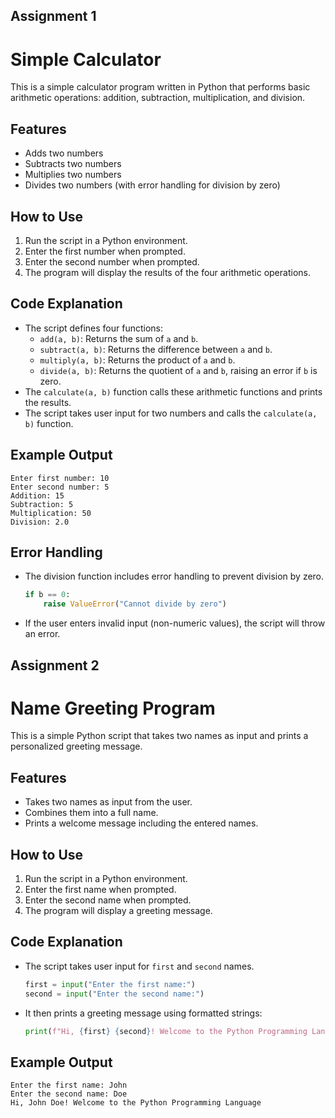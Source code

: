 ## Assignment 1

# Simple Calculator

This is a simple calculator program written in Python that performs basic arithmetic operations: addition, subtraction, multiplication, and division.

## Features

- Adds two numbers
- Subtracts two numbers
- Multiplies two numbers
- Divides two numbers (with error handling for division by zero)

## How to Use

1. Run the script in a Python environment.
2. Enter the first number when prompted.
3. Enter the second number when prompted.
4. The program will display the results of the four arithmetic operations.

## Code Explanation

- The script defines four functions:
  - `add(a, b)`: Returns the sum of `a` and `b`.
  - `subtract(a, b)`: Returns the difference between `a` and `b`.
  - `multiply(a, b)`: Returns the product of `a` and `b`.
  - `divide(a, b)`: Returns the quotient of `a` and `b`, raising an error if `b` is zero.
- The `calculate(a, b)` function calls these arithmetic functions and prints the results.
- The script takes user input for two numbers and calls the `calculate(a, b)` function.

## Example Output

```
Enter first number: 10
Enter second number: 5
Addition: 15
Subtraction: 5
Multiplication: 50
Division: 2.0
```

## Error Handling

- The division function includes error handling to prevent division by zero.
  ```python
  if b == 0:
      raise ValueError("Cannot divide by zero")
  ```
- If the user enters invalid input (non-numeric values), the script will throw an error.

## Assignment 2

# Name Greeting Program

This is a simple Python script that takes two names as input and prints a personalized greeting message.

## Features

- Takes two names as input from the user.
- Combines them into a full name.
- Prints a welcome message including the entered names.

## How to Use

1. Run the script in a Python environment.
2. Enter the first name when prompted.
3. Enter the second name when prompted.
4. The program will display a greeting message.

## Code Explanation

- The script takes user input for `first` and `second` names.
  ```python
  first = input("Enter the first name:")
  second = input("Enter the second name:")
  ```
- It then prints a greeting message using formatted strings:
  ```python
  print(f"Hi, {first} {second}! Welcome to the Python Programming Language")
  ```

## Example Output

```
Enter the first name: John
Enter the second name: Doe
Hi, John Doe! Welcome to the Python Programming Language
```
